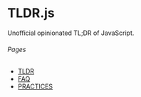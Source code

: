 TLDR.js
=======
Unofficial opinionated TL;DR of JavaScript.

###### Pages
+ [TLDR](TLDR.md)
+ [FAQ](FAQ.md)
+ [PRACTICES](PRACTICES.md)
